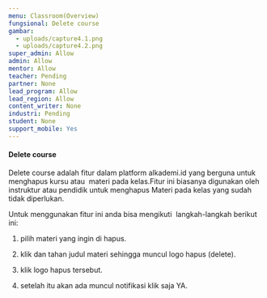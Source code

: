 ```yaml
---
menu: Classroom(Overview)
fungsional: Delete course
gambar:
  - uploads/capture4.1.png
  - uploads/capture4.2.png
super_admin: Allow
admin: Allow
mentor: Allow
teacher: Pending
partner: None
lead_program: Allow
lead_region: Allow
content_writer: None
industri: Pending
student: None
support_mobile: Yes
---
```

#### Delete course

Delete course adalah fitur dalam platform alkademi.id yang berguna untuk menghapus kursu atau  materi pada kelas.Fitur ini biasanya digunakan oleh instruktur atau pendidik untuk menghapus Materi pada kelas yang sudah tidak diperlukan.

Untuk menggunakan fitur ini anda bisa mengikuti  langkah-langkah berikut ini:

1. pilih materi yang ingin di hapus.

2. klik dan tahan judul materi sehingga muncul logo hapus (delete).

3. klik logo hapus tersebut.

4. setelah itu akan ada muncul notifikasi klik saja YA.